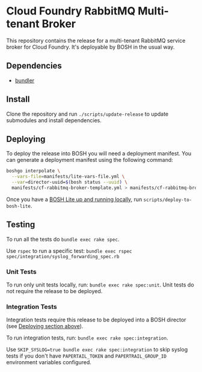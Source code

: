 # Cloud Foundry RabbitMQ Multi-tenant Broker

This repository contains the release for a multi-tenant RabbitMQ service broker
for Cloud Foundry. It's deployable by BOSH in the usual way.

## Dependencies

- [bundler](http://bundler.io/)

## Install

Clone the repository and run `./scripts/update-release` to update submodules and install dependencies.

## Deploying

To deploy the release into BOSH you will need a deployment manifest. You can generate a deployment manifest using the following command:
```sh
boshgo interpolate \
  --vars-file=manifests/lite-vars-file.yml \
  --var=director-uuid=$(bosh status --uuid) \
  manifests/cf-rabbitmq-broker-template.yml > manifests/cf-rabbitmq-broker.yml
```

Once you have a [BOSH Lite up and running locally](https://github.com/cloudfoundry/bosh-lite), run `scripts/deploy-to-bosh-lite`.

## Testing

To run all the tests do `bundle exec rake spec`.

Use `rspec` to run a specific test:
`bundle exec rspec spec/integration/syslog_forwarding_spec.rb`

### Unit Tests

To run only unit tests locally, run: `bundle exec rake spec:unit`. Unit tests do not require the release to be deployed.

### Integration Tests

Integration tests require this release to be deployed into a BOSH director (see [Deploying section above](#deploying)).

To run integration tests, run: `bundle exec rake spec:integration`.

Use `SKIP_SYSLOG=true bundle exec rake spec:integration` to skip syslog tests if you don't have `PAPERTAIL_TOKEN` and `PAPERTRAIL_GROUP_ID` environment variables configured.
